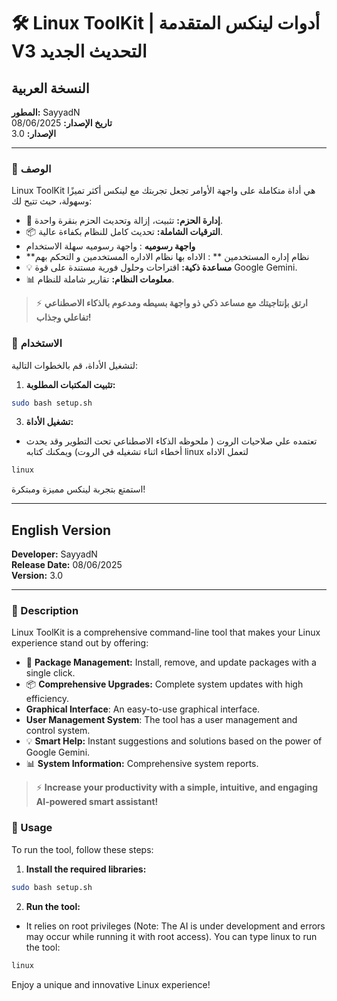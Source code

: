 # 🛠️ Linux ToolKit | أدوات لينكس المتقدمة V3 التحديث الجديد

## النسخة العربية

**المطور:** SayyadN  
**تاريخ الإصدار:** 08/06/2025  
**الإصدار:** 3.0

---

### 🌟 الوصف

Linux ToolKit هي أداة متكاملة على واجهة الأوامر تجعل تجربتك مع لينكس أكثر تميزًا وسهولة، حيث تتيح لك:

- 🔧 **إدارة الحزم:** تثبيت، إزالة وتحديث الحزم بنقرة واحدة.
- 📦 **الترقيات الشاملة:** تحديث كامل للنظام بكفاءة عالية.
- **واجهة رسوميه** : واجهة رسوميه سهلة اﻻستخدام
- **نظام إداره المستخدمين ** : اﻻداه بها نظام اﻻداره المستخدمين و التحكم بهم
- 💡 **مساعدة ذكية:** اقتراحات وحلول فورية مستندة على قوة Google Gemini.
- 📊 **معلومات النظام:** تقارير شاملة للنظام.

> ⚡ **ارتق بإنتاجيتك مع مساعد ذكي ذو واجهة بسيطه ومدعوم بالذكاء اﻻصطناعي تفاعلي وجذاب!**


### 🚀 الاستخدام

لتشغيل الأداة، قم بالخطوات التالية:

1. **تثبيت المكتبات المطلوبة:**
```bash
sudo bash setup.sh
```
3. **تشغيل الأداة:**
- تعتمده علي صلاحيات الروت ( ملحوظه الذكاء اﻻصطناعي تحت التطوير وقد يحدث أخطاء اثناء تشغيله في الروت) ويمكنك كتابه linux لتعمل اﻻداه 
```bash
linux
```

استمتع بتجربة لينكس مميزة ومبتكرة!

---

## English Version

**Developer:** SayyadN  
**Release Date:** 08/06/2025  
**Version:** 3.0

---

### 🌟 Description

Linux ToolKit is a comprehensive command-line tool that makes your Linux experience stand out by offering:

- 🔧 **Package Management:** Install, remove, and update packages with a single click.
- 📦 **Comprehensive Upgrades:** Complete system updates with high efficiency.
- **Graphical Interface**: An easy-to-use graphical interface.
- **User Management System**: The tool has a user management and control system.
- 💡 **Smart Help:** Instant suggestions and solutions based on the power of Google Gemini.
- 📊 **System Information:** Comprehensive system reports.

> ⚡ **Increase your productivity with a simple, intuitive, and engaging AI-powered smart assistant!**

### 🚀 Usage

To run the tool, follow these steps:

1. **Install the required libraries:**
```bash
sudo bash setup.sh
```

2. **Run the tool:**
- It relies on root privileges (Note: The AI ​​is under development and errors may occur while running it with root access). You can type linux to run the tool:
```bash
linux
```

Enjoy a unique and innovative Linux experience!

